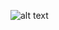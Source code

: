 ![alt text](https://electropeak.com/learn/wp-content/uploads/2021/01/BTS7960-43A-Driver-Circuit.jpg)